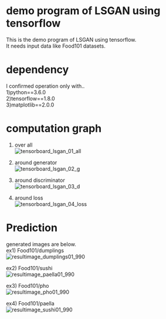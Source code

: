 # demo program of LSGAN using tensorflow  
This is the demo program of LSGAN using tensorflow.  
It needs input data like Food101 datasets.  

# dependency  
I confirmed operation only with..  
1)python==3.6.0    
2)tensorflow==1.8.0   
3)matplotlib==2.0.0  

# computation graph  
1) over all  
![tensorboard_lsgan_01_all](https://user-images.githubusercontent.com/15444879/42793425-0be7640c-89b5-11e8-8b24-3b0f7284aae6.png)  

2) around generator  
![tensorboard_lsgan_02_g](https://user-images.githubusercontent.com/15444879/42793432-11e667f4-89b5-11e8-908b-884d65663bde.png)  

3) around discriminator  
![tensorboard_lsgan_03_d](https://user-images.githubusercontent.com/15444879/42793440-18c2a3c6-89b5-11e8-998e-5a2dc506af71.png)  

4) around loss  
![tensorboard_lsgan_04_loss](https://user-images.githubusercontent.com/15444879/42793451-1f2d0080-89b5-11e8-932b-466d68f049dd.png)  

# Prediction  
generated images are below.  
ex1)  Food101/dumplings  
![resultimage_dumplings01_990](https://user-images.githubusercontent.com/15444879/42793211-0344f4c8-89b4-11e8-9062-37f7edfffa09.png)  

ex2)  Food101/sushi  
![resultimage_paella01_990](https://user-images.githubusercontent.com/15444879/42793229-1c831a0a-89b4-11e8-8ee9-d21b0e90dd86.png)  

ex3)  Food101/pho  
![resultimage_pho01_990](https://user-images.githubusercontent.com/15444879/42793237-237a8d34-89b4-11e8-95b8-580481c7f9e7.png)  

ex4)  Food101/paella  
![resultimage_sushi01_990](https://user-images.githubusercontent.com/15444879/42793242-2884a08a-89b4-11e8-8954-6dfda042dd28.png)  